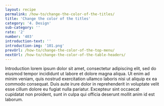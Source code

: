 ```yaml
---
layout: recipe
permalink: /how-to/change-the-color-of-the-titles/
title: 'Change the color of the titles'
category: '4. Design'
sub-category: ''
rate: '2'
number: '403'
introduction-text: ''
introduction-img: '101.png'
prevUrl: /how-to/change-the-color-of-the-top-menu/
nextUrl: /how-to/change-the-color-of-the-table-headers/
---
```


Introduction lorem ipsum dolor sit amet, consectetur adipiscing elit, sed do eiusmod tempor incididunt ut labore et dolore magna aliqua. Ut enim ad minim veniam, quis nostrud exercitation ullamco laboris nisi ut aliquip ex ea commodo consequat. Duis aute irure dolor in reprehenderit in voluptate velit esse cillum dolore eu fugiat nulla pariatur. Excepteur sint occaecat cupidatat non proident, sunt in culpa qui officia deserunt mollit anim id est laborum.

